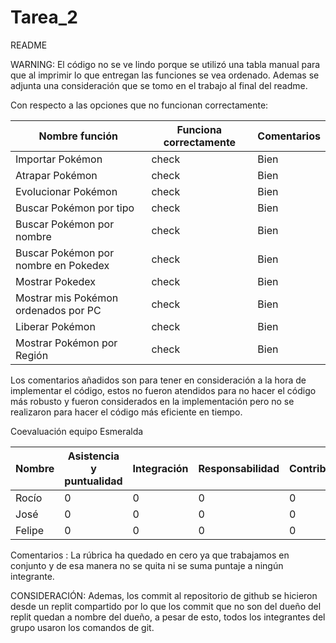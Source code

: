 # Tarea_2
README 


WARNING: El código no se ve lindo porque se utilizó una tabla manual para que al imprimir lo que entregan las funciones se vea ordenado. Ademas se adjunta una consideración que se tomo en el trabajo al final del readme.

Con respecto a las opciones que no funcionan correctamente:

Nombre función | Funciona correctamente | Comentarios |
----- | ------------------------ | ----------- |
Importar Pokémon | check | Bien |
Atrapar Pokémon | check | Bien |
Evolucionar Pokémon | check | Bien |
Buscar Pokémon por tipo | check | Bien |
Buscar Pokémon por nombre | check | Bien |
Buscar Pokémon por nombre en Pokedex | check | Bien |
Mostrar Pokedex | check | Bien|
Mostrar mis Pokémon ordenados por PC | check | Bien |
Liberar Pokémon | check | Bien |
Mostrar Pokémon por Región | check | Bien |

Los comentarios añadidos son para tener en consideración a la hora de implementar el código, estos no fueron atendidos para no hacer el código más robusto y fueron considerados en la implementación pero no se realizaron para hacer el código más eficiente en tiempo.

Coevaluación equipo Esmeralda

Nombre | Asistencia y puntualidad | Integración | Responsabilidad | Contribución | 
------ | ------------------------ | ----------- | --------------- | ------------ |
Rocío | 0 | 0 | 0 | 0 |
José | 0 | 0 | 0 | 0 |
Felipe | 0 | 0 | 0 | 0 |


Comentarios : La rúbrica ha quedado en cero ya que trabajamos en conjunto y de esa manera no se quita ni se suma puntaje a ningún integrante. 

CONSIDERACIÓN: Ademas, los commit al repositorio de github se hicieron desde un replit compartido por lo que los commit que no son del dueño del replit quedan a nombre del dueño, a pesar de esto, todos los integrantes del grupo usaron los comandos de git.

